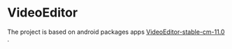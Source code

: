 # VideoEditor
The project is based on android packages apps [VideoEditor-stable-cm-11.0](https://github.com/CyanogenMod/android_packages_apps_VideoEditor) .
